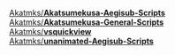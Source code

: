 [Akatmks/**Akatsumekusa-Aegisub-Scripts**](https://github.com/Akatmks/Akatsumekusa-Aegisub-Scripts)  
[Akatmks/**Akatsumekusa-General-Scripts**](https://github.com/Akatmks/Akatsumekusa-General-Scripts)  
[Akatmks/**vsquickview**](https://github.com/Akatmks/vsquickview)  
[Akatmks/**unanimated-Aegisub-Scripts**](https://github.com/Akatmks/unanimated-Aegisub-Scripts)  
